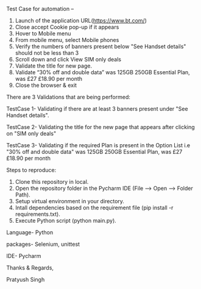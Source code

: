 Test Case for automation –

1. Launch of the application URL(https://www.bt.com/)
2. Close accept Cookie pop-up if it appears
3. Hover to Mobile menu
4. From mobile menu, select Mobile phones
5. Verify the numbers of banners present below "See Handset details" should not be less than 3
6. Scroll down and click View SIM only deals
7. Validate the title for new page.
8. Validate “30% off and double data” was 125GB 250GB Essential Plan, was £27 £18.90 per month
9. Close the browser & exit


There are 3 Validations that are being performed:

  TestCase 1- Validating if there are at least 3 banners present under "See Handset details".
  
  TestCase 2- Validating the title for the new page that appears after clicking on "SIM only deals"
  
  TestCase 3- Validating if the required Plan is present in the Option List i.e "30% off and double data" was 125GB 250GB Essential Plan, was £27 £18.90 per month


Steps to reproduce:

1. Clone this repository in local.
2. Open the repository folder in the Pycharm IDE (File --> Open --> Folder Path).
3. Setup virtual environment in your directory.
4. Intall dependencies based on the requirement file (pip install -r requirements.txt).
5. Execute Python script (python main.py).
   

Language- Python

packages- Selenium, unittest

IDE- Pycharm


Thanks & Regards,

Pratyush Singh
